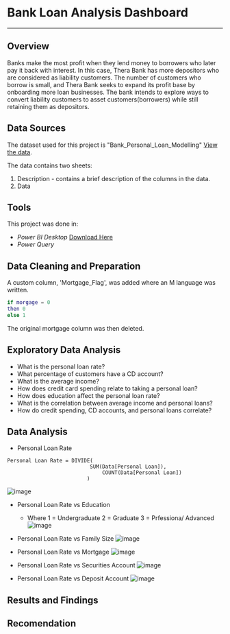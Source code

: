 # Bank Loan Analysis Dashboard
---
## Overview
Banks make the most profit when they lend money to borrowers who later pay it back with interest. In this case, Thera Bank has more depositors who are considered as liability customers. The number of customers who borrow is small, and Thera Bank seeks to expand its profit base by onboarding more loan businesses. The bank intends to explore ways to convert liability customers to asset customers(borrowers) while still retaining them as depositors. 
## Data Sources
The dataset used for this project is "Bank_Personal_Loan_Modelling" [View the data](https://docs.google.com/spreadsheets/d/1z7fKyO-uF3QNCckzdc2JMztCp0lXr62s/edit?usp=sharing&ouid=116799710055860433651&rtpof=true&sd=true).

The data contains two sheets:
  1. Description - contains a brief description of the columns in the data.
  2. Data 
## Tools
This project was done in: 
- *Power BI Desktop* [Download Here](https://www.microsoft.com/en-us/download/details.aspx?id=58494)
- *Power Query*
## Data Cleaning and Preparation

A custom column, 'Mortgage_Flag', was added where an M language was written.
```M
if morgage = 0
then 0
else 1
```
The original mortgage column was then deleted. 
## Exploratory Data Analysis
- What is the personal loan rate?
- What percentage of customers have a CD account? 
- What is the average income?
- How does credit card spending relate to taking a personal loan?
- How does education affect the personal loan rate?
- What is the correlation between average income and personal loans?
- How do credit spending, CD accounts, and personal loans correlate?
## Data Analysis
- Personal Loan Rate
 ```dax
Personal Loan Rate = DIVIDE(
                            SUM(Data[Personal Loan]),
                                COUNT(Data[Personal Loan])
                           )
```
![image](https://github.com/user-attachments/assets/85fda492-e6cf-481e-853d-461b79b1715f)

- Personal Loan Rate vs Education
  - Where 1 = Undergraduate 2 = Graduate 3 = Prfessiona/ Advanced
![image](https://github.com/user-attachments/assets/144ea689-890d-4460-9b0e-03250976bd2d)
  
- Personal Loan Rate vs Family Size
![image](https://github.com/user-attachments/assets/ec41049c-340d-4fc6-9869-57c3160b794e)

- Personal Loan Rate vs Mortgage
![image](https://github.com/user-attachments/assets/f405ee7c-4fce-4210-b999-6b3dfe251fbd)

- Personal Loan Rate vs Securities Account
![image](https://github.com/user-attachments/assets/8345e644-007f-4e6d-b724-f417e2541627)

- Personal Loan Rate vs Deposit Account
![image](https://github.com/user-attachments/assets/feb51d40-72ac-4d6c-98c3-8dea6e23b0bd)

## Results and Findings

## Recomendation
